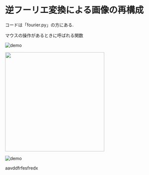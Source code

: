 # 逆フーリエ変換による画像の再構成

コードは「fourier.py」の方にある.

マウスの操作があるときに呼ばれる関数

![demo](https://raw.github.com/wiki/oki-tomohiro/naga-tomohiro/images/fourier_image3.gif)

<img src="https://raw.github.com/wiki/oki-tomohiro/naga-tomohiro/images/fourier_image3.gif?raw=true" width="320px">


![demo](https://raw.github.com/wiki/oki-tomohiro/naga-tomohiro/images/heartrate.gif)

aavddfrfesfredx